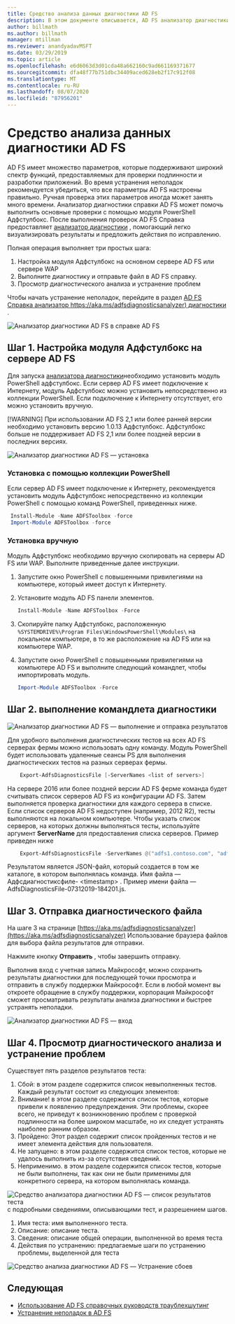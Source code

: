 ```yaml
---
title: Средство анализа данных диагностики AD FS
description: В этом документе описывается, AD FS анализатор диагностики справки и как он может выполнять основные проверки с помощью модуля AD FS диагностики PowerShell.
author: billmath
ms.author: billmath
manager: mtillman
ms.reviewer: anandyadavMSFT
ms.date: 03/29/2019
ms.topic: article
ms.openlocfilehash: e6d6063d3d01cda48a662160c9ad661169371677
ms.sourcegitcommit: dfa48f77b751dbc34409aced628eb2f17c912f08
ms.translationtype: MT
ms.contentlocale: ru-RU
ms.lasthandoff: 08/07/2020
ms.locfileid: "87956201"
---
```

# <a name="ad-fs-help-diagnostics-analyzer"></a>Средство анализа данных диагностики AD FS

AD FS имеет множество параметров, которые поддерживают широкий спектр функций, предоставляемых для проверки подлинности и разработки приложений. Во время устранения неполадок рекомендуется убедиться, что все параметры AD FS настроены правильно. Ручная проверка этих параметров иногда может занять много времени. Анализатор диагностики справки AD FS может помочь выполнить основные проверки с помощью модуля PowerShell Адфстулбокс. После выполнения проверок AD FS Справка предоставляет [анализатор диагностики](https://aka.ms/adfsdiagnosticsanalyzer) , помогающий легко визуализировать результаты и предложить действия по исправлению.

Полная операция выполняет три простых шага:

1. Настройка модуля Адфстулбокс на основном сервере AD FS или сервере WAP
2. Выполните диагностику и отправьте файл в AD FS справку.
3. Просмотр диагностического анализа и устранение проблем

Чтобы начать устранение неполадок, перейдите в раздел [AD FS Справка анализатор https://aka.ms/adfsdiagnosticsanalyzer) диагностики](https://aka.ms/adfsdiagnosticsanalyzer) .

![Анализатор диагностики AD FS в справке AD FS](media/ad-fs-diagonostics-analyzer/home.png)

## <a name="step-1-setup-the-adfstoolbox-module-on-ad-fs-server"></a>Шаг 1. Настройка модуля Адфстулбокс на сервере AD FS

Для запуска [анализатора диагностики](https://aka.ms/adfsdiagnosticsanalyzer)необходимо установить модуль PowerShell адфстулбокс. Если сервер AD FS имеет подключение к Интернету, модуль Адфстулбокс можно установить непосредственно из коллекции PowerShell. Если подключение к Интернету отсутствует, его можно установить вручную.

[!WARNING]
При использовании AD FS 2,1 или более ранней версии необходимо установить версию 1.0.13 Адфстулбокс. Адфстулбокс больше не поддерживает AD FS 2,1 или более поздней версии в последних версиях.

![Анализатор диагностики AD FS — установка](media/ad-fs-diagonostics-analyzer/step1_v2.png)

### <a name="setup-using-powershell-gallery"></a>Установка с помощью коллекции PowerShell

Если сервер AD FS имеет подключение к Интернету, рекомендуется установить модуль Адфстулбокс непосредственно из коллекции PowerShell с помощью команд PowerShell, приведенных ниже.

   ```powershell
    Install-Module -Name ADFSToolbox -force
    Import-Module ADFSToolbox -force
   ```

### <a name="setup-manually"></a>Установка вручную

Модуль Адфстулбокс необходимо вручную скопировать на серверы AD FS или WAP. Выполните приведенные далее инструкции.

1. Запустите окно PowerShell с повышенными привилегиями на компьютере, который имеет доступ к Интернету.
2. Установите модуль AD FS панели элементов.

    ```powershell
    Install-Module -Name ADFSToolbox -Force
    ```
3. Скопируйте папку Адфстулбокс, расположенную `%SYSTEMDRIVE%\Program Files\WindowsPowerShell\Modules\` на локальном компьютере, в то же расположение на AD FS или на компьютере WAP.

4. Запустите окно PowerShell с повышенными привилегиями на компьютере AD FS и выполните следующий командлет, чтобы импортировать модуль.

    ```powershell
    Import-Module ADFSToolbox -Force
    ```

## <a name="step-2-execute-the-diagnostics-cmdlet"></a>Шаг 2. выполнение командлета диагностики

![Анализатор диагностики AD FS — выполнение и отправка результатов](media/ad-fs-diagonostics-analyzer/step2_v2.png)

Для удобного выполнения диагностических тестов на всех AD FS серверах фермы можно использовать одну команду. Модуль PowerShell будет использовать удаленные сеансы PS для выполнения диагностических тестов на разных серверах фермы.

```powershell
    Export-AdfsDiagnosticsFile [-ServerNames <list of servers>]
```

На сервере 2016 или более поздней версии AD FS ферме команда будет считывать список серверов AD FS из конфигурации AD FS. Затем выполняется проверка диагностики для каждого сервера в списке. Если список серверов AD FS недоступен (например, 2012 R2), тесты выполняются на локальном компьютере. Чтобы указать список серверов, на которых должны выполняться тесты, используйте аргумент **ServerName** для предоставления списка серверов. Пример приведен ниже

```powershell
    Export-AdfsDiagnosticsFile -ServerNames @("adfs1.contoso.com", "adfs2.contoso.com")
```

Результатом является JSON-файл, который создается в том же каталоге, в котором выполнялась команда. Имя файла — Адфсдиагностиксфиле- \<timestamp\> . Пример имени файла — AdfsDiagnosticsFile-07312019-184201.js.

## <a name="step-3-upload-the-diagnostics-file"></a>Шаг 3. Отправка диагностического файла

На шаге 3 на странице [https://aka.ms/adfsdiagnosticsanalyzer](https://aka.ms/adfsdiagnosticsanalyzer) Использование браузера файлов для выбора файла результатов для отправки.

Нажмите кнопку **Отправить** , чтобы завершить отправку.

Выполнив вход с учетная запись Майкрософт, можно сохранить результаты диагностики для последующей точки просмотра и отправить в службу поддержки Майкрософт. Если в любой момент вы откроете обращение в службу поддержки, корпорация Майкрософт сможет просматривать результаты анализа диагностики и быстрее устранять неполадки.

![Анализатор диагностики AD FS — вход](media/ad-fs-diagonostics-analyzer/sign_in_step.png)

## <a name="step-4-view-diagnostics-analysis-and-resolve-any-issues"></a>Шаг 4. Просмотр диагностического анализа и устранение проблем

Существует пять разделов результатов теста:

1. Сбой: в этом разделе содержится список невыполненных тестов. Каждый результат состоит из следующих элементов:
2. Внимание! в этом разделе содержится список тестов, которые привели к появлению предупреждения. Эти проблемы, скорее всего, не приведут к возникновению проблем с проверкой подлинности на более широком масштабе, но их следует устранять наиболее ранним образом.
3. Пройдено: Этот раздел содержит список пройденных тестов и не имеет элемента действия для пользователя.
4. Не запущено: в этом разделе содержится список тестов, которые не удалось выполнить из-за отсутствия сведений.
5. Неприменимо. в этом разделе содержится список тестов, которые не были выполнены, так как они не были применимы для конкретного сервера, на котором выполнялась команда.

![Средство анализатора диагностики AD FS — список результатов теста ](media/ad-fs-diagonostics-analyzer/step3a_v3.png) с подробными сведениями, описывающими тест, и разрешением шагов.

1. Имя теста: имя выполненного теста.
2. Описание: описание теста.
3. Сведения: описание общей операции, выполненной во время теста
4. Действия по устранению: предлагаемые шаги по устранению проблемы, выделенной для теста

![Средство анализа диагностики AD FS — Устранение сбоев](media/ad-fs-diagonostics-analyzer/step3b_v3.png)

## <a name="next"></a>Следующая

- [Использование AD FS справочных руководств траублехшутинг](https://aka.ms/adfshelp/troubleshooting )
- [Устранение неполадок в AD FS](ad-fs-tshoot-overview.md)
